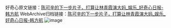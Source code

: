 好奇心原文链接：[陈可辛的下一步片子，打算让林青霞演大妈_娱乐_好奇心日报-韩方航](https://www.qdaily.com/articles/9264.html)
WebArchive归档链接：[陈可辛的下一步片子，打算让林青霞演大妈_娱乐_好奇心日报-韩方航](http://web.archive.org/web/20190623154006/https://www.qdaily.com/articles/9264.html)
![image](http://ww3.sinaimg.cn/large/007d5XDply1g3vexc04yfj30u02likjl)
